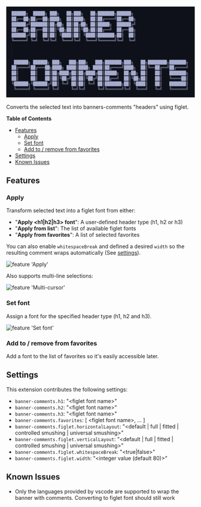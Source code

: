 ![header](images/header.png)

Converts the selected text into banners-comments "headers" using figlet.

**Table of Contents**

- [Features](#features)
  - [Apply](#apply)
  - [Set font](#set-font)
  - [Add to / remove from favorites](#add-to--remove-from-favorites)
- [Settings](#settings)
- [Known Issues](#known-issues)

## Features

### Apply

Transform selected text into a figlet font from either:
- "**Apply <h1|h2|h3> font**": A user-defined header type (h1, h2 or h3)
- "**Apply from list**": The list of available figlet fonts
- "**Apply from favorites**": A list of selected favorites

You can also enable `whitespaceBreak` and defined a desired `width` so the resulting comment wraps automatically (See [settings](#settings)).

![feature 'Apply'](images/banner-comments-apply.gif)

Also supports multi-line selections:

![feature 'Multi-cursor'](images/banner-comments-multi-line.gif)

### Set font

Assign a font for the specified header type (h1, h2 and h3).

![feature 'Set font'](images/banner-comments-set-font.gif)

### Add to / remove from favorites

Add a font to the list of favorites so it's easily accessible later.

## Settings

This extension contributes the following settings:

* `banner-comments.h1`: "\<figlet font name\>"
* `banner-comments.h2`: "\<figlet font name\>"
* `banner-comments.h3`: "\<figlet font name\>"
* `banner-comments.favorites`: [ \<figlet font name\>, ... ]
* `banner-comments.figlet.horizontalLayout`: "\<default | full | fitted | controlled smushing | universal smushing\>"
* `banner-comments.figlet.verticalLayout`: "\<default | full | fitted | controlled smushing | universal smushing\>"
* `banner-comments.figlet.whitespaceBreak`: "\<true|false\>"
* `banner-comments.figlet.width`: "\<integer value (default 80)\>"

## Known Issues

- Only the languages provided by vscode are supported to wrap the banner with comments. Converting to figlet font should still work
